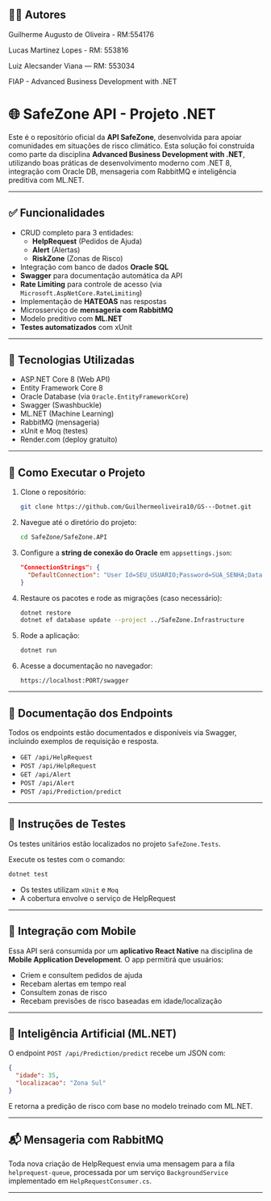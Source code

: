 ## 👨‍💻 Autores

Guilherme Augusto de Oliveira - RM:554176

Lucas Martinez Lopes - RM: 553816

Luiz Alecsander Viana — RM: 553034  


FIAP - Advanced Business Development with .NET




# 🌐 SafeZone API - Projeto .NET

Este é o repositório oficial da **API SafeZone**, desenvolvida para apoiar comunidades em situações de risco climático. Esta solução foi construída como parte da disciplina **Advanced Business Development with .NET**, utilizando boas práticas de desenvolvimento moderno com .NET 8, integração com Oracle DB, mensageria com RabbitMQ e inteligência preditiva com ML.NET.

---

## ✅ Funcionalidades

- CRUD completo para 3 entidades:
  - **HelpRequest** (Pedidos de Ajuda)
  - **Alert** (Alertas)
  - **RiskZone** (Zonas de Risco)
- Integração com banco de dados **Oracle SQL**
- **Swagger** para documentação automática da API
- **Rate Limiting** para controle de acesso (via `Microsoft.AspNetCore.RateLimiting`)
- Implementação de **HATEOAS** nas respostas
- Microsserviço de **mensageria com RabbitMQ**
- Modelo preditivo com **ML.NET**
- **Testes automatizados** com xUnit

---

## 🚀 Tecnologias Utilizadas

- ASP.NET Core 8 (Web API)
- Entity Framework Core 8
- Oracle Database (via `Oracle.EntityFrameworkCore`)
- Swagger (Swashbuckle)
- ML.NET (Machine Learning)
- RabbitMQ (mensageria)
- xUnit e Moq (testes)
- Render.com (deploy gratuito)

---

## 🧭 Como Executar o Projeto

1. Clone o repositório:
   ```bash
   git clone https://github.com/Guilhermeoliveira10/GS---Dotnet.git
   ```

2. Navegue até o diretório do projeto:
   ```bash
   cd SafeZone/SafeZone.API
   ```

3. Configure a **string de conexão do Oracle** em `appsettings.json`:
   ```json
   "ConnectionStrings": {
     "DefaultConnection": "User Id=SEU_USUARIO;Password=SUA_SENHA;Data Source=SEU_HOST:PORTA/SEU_SERVICO"
   }
   ```

4. Restaure os pacotes e rode as migrações (caso necessário):
   ```bash
   dotnet restore
   dotnet ef database update --project ../SafeZone.Infrastructure
   ```

5. Rode a aplicação:
   ```bash
   dotnet run
   ```

6. Acesse a documentação no navegador:
   ```
   https://localhost:PORT/swagger
   ```

---

## 📘 Documentação dos Endpoints

Todos os endpoints estão documentados e disponíveis via Swagger, incluindo exemplos de requisição e resposta.

- `GET /api/HelpRequest`
- `POST /api/HelpRequest`
- `GET /api/Alert`
- `POST /api/Alert`
- `POST /api/Prediction/predict`

---

## 🧪 Instruções de Testes

Os testes unitários estão localizados no projeto `SafeZone.Tests`.

Execute os testes com o comando:

```bash
dotnet test
```

- Os testes utilizam `xUnit` e `Moq`
- A cobertura envolve o serviço de HelpRequest

---

## 📲 Integração com Mobile

Essa API será consumida por um **aplicativo React Native** na disciplina de **Mobile Application Development**. O app permitirá que usuários:

- Criem e consultem pedidos de ajuda
- Recebam alertas em tempo real
- Consultem zonas de risco
- Recebam previsões de risco baseadas em idade/localização

---

## 🧠 Inteligência Artificial (ML.NET)

O endpoint `POST /api/Prediction/predict` recebe um JSON com:
```json
{
  "idade": 35,
  "localizacao": "Zona Sul"
}
```

E retorna a predição de risco com base no modelo treinado com ML.NET.

---

## 📬 Mensageria com RabbitMQ

Toda nova criação de HelpRequest envia uma mensagem para a fila `helprequest-queue`, processada por um serviço `BackgroundService` implementado em `HelpRequestConsumer.cs`.

---
